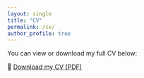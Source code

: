 ```yaml
---
layout: single
title: "CV"
permalink: /cv/
author_profile: true
---
```


You can view or download my full CV below:

📄 [Download my CV (PDF)](/files/Melissa_Oliveira_CV.pdf)

